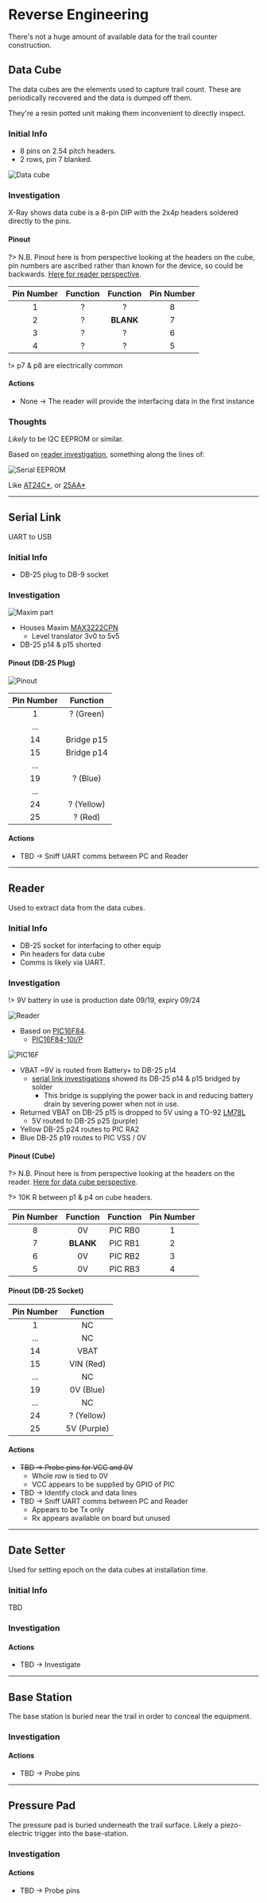 # Reverse Engineering

There's not a huge amount of available data for the trail counter construction.

## Data Cube

The data cubes are the elements used to capture trail count. These are periodically recovered and the data is dumped off them.

They're a resin potted unit making them inconvenient to directly inspect.

### Initial Info

- 8 pins on 2.54 pitch headers.
- 2 rows, pin 7 blanked.

![Data cube](_media\datacube.png)

### Investigation

X-Ray shows data cube is a 8-pin DIP with the 2x4p headers soldered directly to the pins.

#### Pinout

?> N.B. Pinout here is from perspective looking at the headers on the cube, pin numbers are ascribed rather than known for the device, so could be backwards. [Here for reader perspective](#pinout-cube).

| Pin Number | Function   | Function   | Pin Number |
|:----------:|:----------:|:----------:|:----------:|
| 1          | ?          | ?          | 8          |
| 2          | ?          | **BLANK**  | 7          |
| 3          | ?          | ?          | 6          |
| 4          | ?          | ?          | 5          |

!> p7 & p8 are electrically common

#### Actions

- None -> The reader will provide the interfacing data in the first instance 

### Thoughts

*Likely* to be I2C EEPROM or similar.

Based on [reader investigation](#pinout-cube), something along the lines of:

![Serial EEPROM](_media/eeprom.png)

Like [AT24C*](https://ww1.microchip.com/downloads/en/devicedoc/doc0180.pdf), or [25AA*](https://ww1.microchip.com/downloads/aemDocuments/documents/MPD/ProductDocuments/DataSheets/25AA020A-25LC020A-2-Kbit-SPI-Bus-Serial-EEPROM-20001833H.pdf)

---

## Serial Link

UART to USB

### Initial Info

- DB-25 plug to DB-9 socket

### Investigation

![Maxim part](_media\max3222cpn.png)

- Houses Maxim [MAX3222CPN](https://pdfserv.maximintegrated.com/en/ds/MAX3222-MAX3241.pdf)
  - Level translator 3v0 to 5v5
- DB-25 p14 & p15 shorted

#### Pinout (DB-25 Plug)

![Pinout](_media\serialpinout.png)

| Pin Number | Function   |
|:----------:|:----------:|
| 1          | ? (Green)  |
| ...        |            |
| 14         | Bridge p15 |
| 15         | Bridge p14 |
| ...        |            |
| 19         | ? (Blue)   |
| ...        |            |
| 24         | ? (Yellow) |
| 25         | ? (Red)    |

#### Actions

- TBD -> Sniff UART comms between PC and Reader

---

## Reader

Used to extract data from the data cubes.

### Initial Info

- DB-25 socket for interfacing to other equip
- Pin headers for data cube
- Comms is likely via UART.

### Investigation

!> 9V battery in use is production date 09/19, expiry 09/24

![Reader](_media/reader.png)

- Based on [PIC16F84](https://ww1.microchip.com/downloads/aemDocuments/documents/MCU08/ProductDocuments/DataSheets/30430D.pdf).
  - [PIC16F84-10I/P](https://www.microchipdirect.com/product/PIC16F84-10I%2FP)

![PIC16F](_media/pic16f.png)

- VBAT ~9V is routed from Battery+ to DB-25 p14
  - [serial link investigations](#investigation-1) showed its DB-25 p14 & p15 bridged by solder
    - This bridge is supplying the power back in and reducing battery drain by severing power when not in use.
- Returned VBAT on DB-25 p15 is dropped to 5V using a TO-92 [LM78L](https://www.ti.com/lit/ds/symlink/lm78l.pdf?ts=1709367873785)
    - 5V routed to DB-25 p25 (purple)
- Yellow DB-25 p24 routes to PIC RA2
- Blue DB-25 p19 routes to PIC VSS / 0V

#### Pinout (Cube)

?> N.B. Pinout here is from perspective looking at the headers on the reader. [Here for data cube perspective](#pinout).

?> 10K R between p1 & p4 on cube headers.

| Pin Number | Function   | Function   | Pin Number |
|:----------:|:----------:|:----------:|:----------:|
| 8          | 0V         | PIC RB0    | 1          |
| 7          | **BLANK**  | PIC RB1    | 2          |
| 6          | 0V         | PIC RB2    | 3          |
| 5          | 0V         | PIC RB3    | 4          |

#### Pinout (DB-25 Socket)

| Pin Number | Function   |
|:----------:|:----------:|
| 1          | NC         |
| ...        | NC         |
| 14         | VBAT       |
| 15         | VIN (Red)  |
| ...        | NC         |
| 19         | 0V (Blue)  |
| ...        | NC         |
| 24         | ? (Yellow) |
| 25         | 5V (Purple)|

#### Actions

- ~~TBD -> Probe pins for VCC and 0V~~
  - Whole row is tied to 0V
  - VCC appears to be supplied by GPIO of PIC
- TBD -> Identify clock and data lines
- TBD -> Sniff UART comms between PC and Reader
  - Appears to be Tx only
  - Rx appears available on board but unused

---

## Date Setter

Used for setting epoch on the data cubes at installation time.

### Initial Info

TBD

### Investigation

#### Actions

- TBD -> Investigate

---

## Base Station

The base station is buried near the trail in order to conceal the equipment.

### Investigation

#### Actions

- TBD -> Probe pins

---

## Pressure Pad

The pressure pad is buried underneath the trail surface. Likely a piezo-electric trigger into the base-station.

### Investigation

#### Actions

- TBD -> Probe pins
